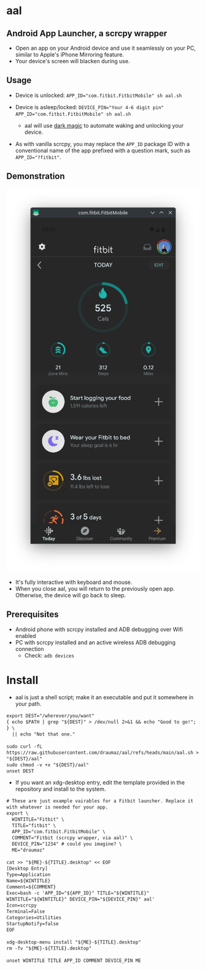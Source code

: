 # aal
## Android App Launcher, a scrcpy wrapper
- Open an app on your Android device and use it seamlessly on your PC, similar to Apple's iPhone Mirroring feature.
- Your device's screen will blacken during use.

## Usage
- Device is unlocked: ```APP_ID="com.fitbit.FitbitMobile" sh aal.sh```
- Device is asleep/locked: ```DEVICE_PIN="Your 4-6 digit pin" APP_ID="com.fitbit.FitbitMobile" sh aal.sh```
  - aal will use [dark magic](https://gist.github.com/arjunv/2bbcca9a1a1c127749f8dcb6d36fb0bc) to automate waking and unlocking your device.

- As with vanilla scrcpy, you may replace the ```APP_ID``` package ID with a conventional name of the app prefixed with a question mark, such as ```APP_ID="?fitbit"```.

## Demonstration
![Screenshot of the Fitbit app's homescreen being displayed through aal](https://github.com/draumaz/aal/blob/main/media/fitbit_home.png)

- It's fully interactive with keyboard and mouse.
- When you close aal, you will return to the previously open app. Otherwise, the device will go back to sleep.

## Prerequisites

- Android phone with scrcpy installed and ADB debugging over Wifi enabled
- PC with scrcpy installed and an active wireless ADB debugging connection
  - Check: ```adb devices```

# Install

- aal is just a shell script; make it an executable and put it somewhere in your path.
```
export DEST="/wherever/you/want"
{ echo $PATH | grep "${DEST}" > /dev/null 2>&1 && echo "Good to go!"; } \
  || echo "Not that one."

sudo curl -fL https://raw.githubusercontent.com/draumaz/aal/refs/heads/main/aal.sh > "${DEST}/aal"
sudo chmod -v +x "${DEST}/aal"
unset DEST
```

- If you want an xdg-desktop entry, edit the template provided in the repository and install to the system.
```
# These are just example vairables for a Fitbit launcher. Replace it with whatever is needed for your app.
export \
  WINTITLE="Fitbit" \
  TITLE="fitbit" \
  APP_ID="com.fitbit.FitbitMobile" \
  COMMENT="Fitbit (scrcpy wrapper, via aal)" \
  DEVICE_PIN="1234" # could you imagine? \
  ME="draumaz"

cat >> "${ME}-${TITLE}.desktop" << EOF
[Desktop Entry]
Type=Application
Name=${WINTITLE}
Comment=${COMMENT}
Exec=bash -c 'APP_ID="${APP_ID}" TITLE="${WINTITLE}" WINTITLE="${WINTITLE}" DEVICE_PIN="${DEVICE_PIN}" aal'
Icon=scrcpy
Terminal=False
Categories=Utilities
StartupNotify=false
EOF

xdg-desktop-menu install "${ME}-${TITLE}.desktop"
rm -fv "${ME}-${TITLE}.desktop"

unset WINTITLE TITLE APP_ID COMMENT DEVICE_PIN ME
```
